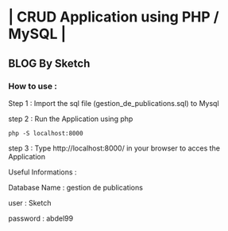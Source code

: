 # | CRUD Application using PHP / MySQL |
## BLOG By Sketch
### How to use : 

Step 1 : Import the sql file (gestion_de_publications.sql) to Mysql

step 2 : Run the Application using php

```
php -S localhost:8000
```

step 3 : Type http://localhost:8000/ in your browser to acces the Application

Useful Informations :

Database Name : gestion de publications

user : Sketch

password : abdel99
